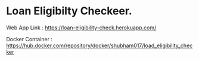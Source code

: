 # Loan Eligibilty Checkeer.

Web App Link : https://loan-eligibility-check.herokuapp.com/

Docker Container : https://hub.docker.com/repository/docker/shubham017/load_eligibility_checker
